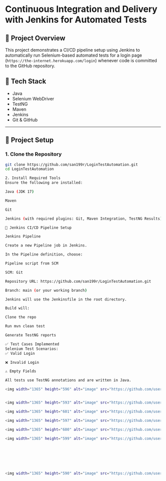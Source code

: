 # Continuous Integration and Delivery with Jenkins for Automated Tests

## 📌 Project Overview

This project demonstrates a CI/CD pipeline setup using Jenkins to automatically run Selenium-based automated tests for a login page (`https://the-internet.herokuapp.com/login`) whenever code is committed to the GitHub repository.

## 🚀 Tech Stack

- Java
- Selenium WebDriver
- TestNG
- Maven
- Jenkins
- Git & GitHub

---

## 🔧 Project Setup

### 1. Clone the Repository

```bash
git clone https://github.com/san199r/LoginTestAutomation.git
cd LoginTestAutomation

2. Install Required Tools
Ensure the following are installed:

Java (JDK 17)

Maven

Git

Jenkins (with required plugins: Git, Maven Integration, TestNG Results)

🤖 Jenkins CI/CD Pipeline Setup

Jenkins Pipeline

Create a new Pipeline job in Jenkins.

In the Pipeline definition, choose:

Pipeline script from SCM

SCM: Git

Repository URL: https://github.com/san199r/LoginTestAutomation.git

Branch: main (or your working branch)

Jenkins will use the Jenkinsfile in the root directory.

Build will:

Clone the repo

Run mvn clean test

Generate TestNG reports

✅ Test Cases Implemented
Selenium Test Scenarios:
✅ Valid Login

❌ Invalid Login

⚠️ Empty Fields

All tests use TestNG annotations and are written in Java.

<img width="1365" height="596" alt="image" src="https://github.com/user-attachments/assets/0f4db2cd-2578-4556-816e-6473681d1a01" />


<img width="1365" height="593" alt="image" src="https://github.com/user-attachments/assets/019dacd4-1b9f-42e9-9a86-7dbd71ec3489" />

<img width="1365" height="601" alt="image" src="https://github.com/user-attachments/assets/34dafc85-aaef-4a1c-9b06-9b3a51420b2e" />

<img width="1365" height="597" alt="image" src="https://github.com/user-attachments/assets/d8e867c5-f483-43b2-bd00-2077f3e92e21" />

<img width="1365" height="600" alt="image" src="https://github.com/user-attachments/assets/a06e320e-e87f-49f9-b436-eebdb16b77b3" />

<img width="1365" height="599" alt="image" src="https://github.com/user-attachments/assets/36e0c322-7d03-4057-b9c8-29658e00b548" />







<img width="1365" height="590" alt="image" src="https://github.com/user-attachments/assets/9aa1806e-c8d1-47fc-af07-372ba347c1ba" />
